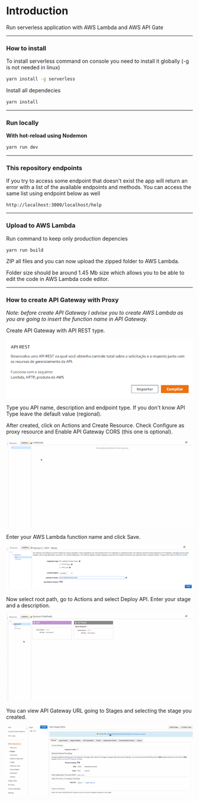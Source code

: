 # Introduction

Run serverless application with AWS Lambda and AWS API Gate

---

### **How to install**

To install serverless command on console you need to install it globally (-g is not needed in linux)

```bash
yarn install -g serverless
```

Install all dependecies

```bash
yarn install
```

---

### Run locally

**With hot-reload using Nodemon**

```bash
yarn run dev
```

---

### This repository endpoints

If you try to access some endpoint that doesn't exist the app will return an error with a list of the available endpoints and methods. You can access the same list using endpoint below as well

```
http://localhost:3000/localhost/help
```

---

### Upload to AWS Lambda

Run command to keep only production depencies

```
yarn run build
```

ZIP all files and you can now upload the zipped folder to AWS Lambda.

Folder size should be around 1.45 Mb size which allows you to be able to edit the code in AWS Lambda code editor.

---

### How to create API Gateway with Proxy

*Note: before create API Gateway I advise you to create AWS Lambda as you are going to insert the function name in API Gateway.*

Create API Gateway with API REST type.

![image-20210202095239494](assets/image-20210202095239494.png)

Type you API name, description and endpoint type. If you don't know API Type leave the default value (regional).

After created, click on Actions and Create Resource. Check Configure as proxy resource and Enable API Gateway CORS (this one is optional).

![2137c291-02cd-4ffa-94f7-9751a982fc39](assets/2137c291-02cd-4ffa-94f7-9751a982fc39.gif)

Enter your AWS Lambda function name and click Save.

![image-20210202100011200](assets/image-20210202100011200.png)

Now select root path, go to Actions and select Deploy API. Enter your stage and a description.

![a41c6610-d63f-42ba-9de6-5545545a100b](assets/a41c6610-d63f-42ba-9de6-5545545a100b.gif)

You can view API Gateway URL going to Stages and selecting the stage you created.

![a0d6d3fb-1350-40e2-8d55-c175f573ba29](assets/a0d6d3fb-1350-40e2-8d55-c175f573ba29.gif)
